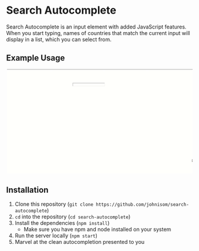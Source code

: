 # Search Autocomplete #

Search Autocomplete is an input element with added JavaScript features. When
you start typing, names of countries that match the current input will display
in a list, which you can select from.

## Example Usage ##

<p align="center">
  <img alt="Screencast of web app" src="example.gif" width="500px">
</p>

## Installation ##

1. Clone this repository (`git clone https://github.com/johnisom/search-autocomplete`)
2. `cd` into the repository (`cd search-autocomplete`)
3. Install the dependencies (`npm install`)
   - Make sure you have npm and node installed on your system
4. Run the server locally (`npm start`)
5. Marvel at the clean autocompletion presented to you
